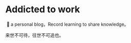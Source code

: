 # Addicted to work
 :wind_chime: a personal blog，Record learning to share knowledge。

来世不可待，往世不可追也。
